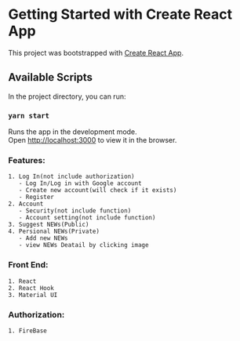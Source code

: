 # Getting Started with Create React App

This project was bootstrapped with [Create React App](https://github.com/facebook/create-react-app).

## Available Scripts

In the project directory, you can run:

### `yarn start`

Runs the app in the development mode.\
Open [http://localhost:3000](http://localhost:3000) to view it in the browser.

### Features: 
	1. Log In(not include authorization)
       - Log In/Log in with Google account
       - Create new account(will check if it exists)
       - Register
	2. Account
	   - Security(not include function)
	   - Account setting(not include function)
	3. Suggest NEWs(Public)
	4. Persional NEWs(Private) 
   	   - Add new NEWs 
       - view NEWs Deatail by clicking image 


### Front End: 
	1. React 
	2. React Hook 
	3. Material UI
   
### Authorization:
	1. FireBase
